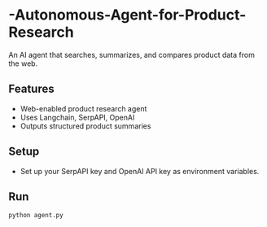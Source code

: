 # -Autonomous-Agent-for-Product-Research

An AI agent that searches, summarizes, and compares product data from the web.

## Features
- Web-enabled product research agent
- Uses Langchain, SerpAPI, OpenAI
- Outputs structured product summaries

## Setup
- Set up your SerpAPI key and OpenAI API key as environment variables.

## Run
```bash
python agent.py
